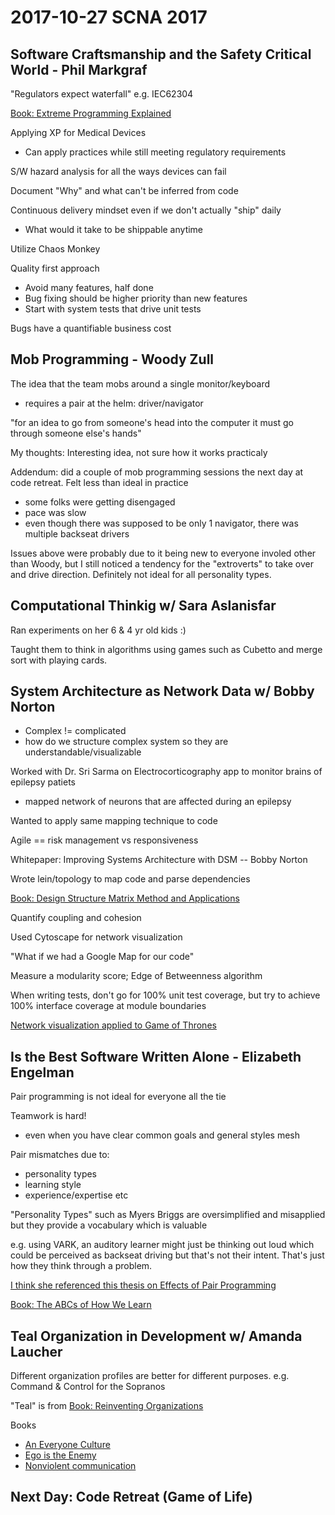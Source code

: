 # 2017-10-27 SCNA 2017 

## Software Craftsmanship and the Safety Critical World - Phil Markgraf

"Regulators expect waterfall" e.g. IEC62304

[Book: Extreme Programming Explained](https://www.amazon.com/Extreme-Programming-Explained-Embrace-Change/dp/0321278658/ref=sr_1_1?ie=UTF8&qid=1509214428&sr=8-1&keywords=extreme+programming)

Applying XP for Medical Devices
- Can apply practices while still meeting regulatory requirements

S/W hazard analysis for all the ways devices can fail

Document "Why" and what can't be inferred from code

Continuous delivery mindset even if we don't actually "ship" daily
- What would it take to be shippable anytime

Utilize Chaos Monkey

Quality first approach
- Avoid many features, half done
- Bug fixing should be higher priority than new features
- Start with system tests that drive unit tests

Bugs have a quantifiable business cost

## Mob Programming - Woody Zull

The idea that the team mobs around a single monitor/keyboard
- requires a pair at the helm: driver/navigator

"for an idea to go from someone's head into the computer it must go through someone else's hands"

My thoughts: Interesting idea, not sure how it works practicaly

Addendum: did a couple of mob programming sessions the next day at code retreat. Felt less than ideal in practice
- some folks were getting disengaged
- pace was slow
- even though there was supposed to be only 1 navigator, there was multiple backseat drivers 

Issues above were probably due to it being new to everyone involed other than Woody, but I still noticed
a tendency for the "extroverts" to take over and drive direction. Definitely not ideal for all personality types.

## Computational Thinkig w/ Sara Aslanisfar

Ran experiments on her 6 & 4 yr old kids :)

Taught them to think in algorithms using games such as Cubetto and merge sort with playing cards.

## System Architecture as Network Data w/ Bobby Norton

- Complex != complicated
- how do we structure complex system so they are understandable/visualizable

Worked with Dr. Sri Sarma on Electrocorticography app to monitor brains of epilepsy patiets
- mapped network of neurons that are affected during an epilepsy

Wanted to apply same mapping technique to code

Agile == risk management vs responsiveness

Whitepaper: Improving Systems Architecture with DSM -- Bobby Norton 

Wrote lein/topology to map code and parse dependencies

[Book: Design Structure Matrix Method and Applications](https://www.amazon.com/Structure-Methods-Applications-Engineering-Systems-ebook/dp/B00LG92JIK/ref=sr_1_2?ie=UTF8&qid=1509215133&sr=8-2&keywords=design+structure)

Quantify coupling and cohesion

Used Cytoscape for network visualization

"What if we had a Google Map for our code"

Measure a modularity score; Edge of Betweenness algorithm

When writing tests, don't go for 100% unit test coverage, but try to achieve
100% interface coverage at module boundaries

[Network visualization applied to Game of Thrones](http://got.testedminds.com/)

## Is the Best Software Written Alone - Elizabeth Engelman

Pair programming is not ideal for everyone all the tie

Teamwork is hard!
- even when you have clear common goals and general styles mesh

Pair mismatches due to:
- personality types
- learning style
- experience/expertise etc

"Personality Types" such as Myers Briggs are oversimplified and misapplied but
they provide a vocabulary which is valuable

e.g. using VARK, an auditory learner might just be thinking out loud which could be perceived as backseat driving but that's not their intent. That's just how they think through a problem.

[I think she referenced this thesis on Effects of Pair Programming](https://users.aalto.fi/~vanhanen/pubs/licthesis_vanhanen.pdf)

[Book: The ABCs of How We Learn](https://www.amazon.com/ABCs-How-Learn-Scientifically-Approaches/dp/0393709264/ref=sr_1_1?s=books&ie=UTF8&qid=1509215630&sr=1-1&keywords=ABC+of+learning)

## Teal Organization in Development w/ Amanda Laucher

Different organization profiles are better for different purposes. e.g. Command & Control for the Sopranos

"Teal" is from [Book: Reinventing Organizations](https://www.barnesandnoble.com/p/reinventing-organizations-frederic-laloux/1118591311/2678212595706?st=PLA&sid=BNB_DRS_Core+Catch-All,+Low_00000000&2sid=Google_&sourceId=PLGoP79700&gclid=EAIaIQobChMIpt6E1PqT1wIVEpF-Ch0mFw9MEAYYASABEgKuTPD_BwE)

Books
- [An Everyone Culture]()
- [Ego is the Enemy]()
- [Nonviolent communication]()

## Next Day: Code Retreat (Game of Life)

